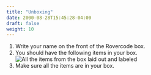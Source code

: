 ```yaml
---
title: "Unboxing"
date: 2000-08-28T15:45:28-04:00
draft: false
weight: 10
---
```


1. Write your name on the front of the Rovercode box.
1. You should have the following items in your box.
![All the items from the box laid out and labeled](/images/WhatsInBox.jpg "What's in the Box")
1. Make sure all the items are in your box.
